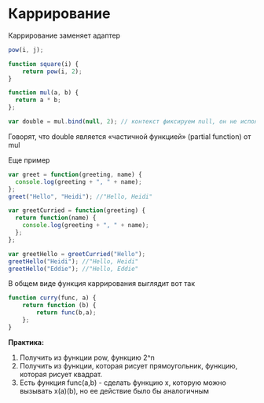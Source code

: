 # Каррирование

Каррирование заменяет адаптер

```js
pow(i, j); 

function square(i) { 
	return pow(i, 2); 
} 
```

```js
function mul(a, b) {
  return a * b;
};

var double = mul.bind(null, 2); // контекст фиксируем null, он не используется
```

Говорят, что double является «частичной функцией» (partial function) от mul


Еще пример

```js
var greet = function(greeting, name) {
  console.log(greeting + ", " + name);
};
greet("Hello", "Heidi"); //"Hello, Heidi"
```

```js
var greetCurried = function(greeting) {
  return function(name) {
    console.log(greeting + ", " + name);
  };
};
```

```js
var greetHello = greetCurried("Hello");
greetHello("Heidi"); //"Hello, Heidi"
greetHello("Eddie"); //"Hello, Eddie"
```

В общем виде функция каррирования выглядит вот так

```js
function curry(func, a) {
	return function (b) {
	    return func(b,a);
	};
}
```


**Практика:**
1.	Получить из функции pow, функцию 2^n
2.	Получить из функции, которая рисует прямоугольник, функцию, которая рисует квадрат.
3.	Есть функция func(a,b) - сделать функцию x, которую можно вызывать x(a)(b), но ее действие было бы аналогичным
